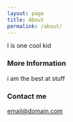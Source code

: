 ```yaml
---
layout: page
title: About
permalink: /about/
---
```


I is one cool kid

### More Information

i am the best at stuff

### Contact me

[email@domain.com](mailto:email@domain.com)
